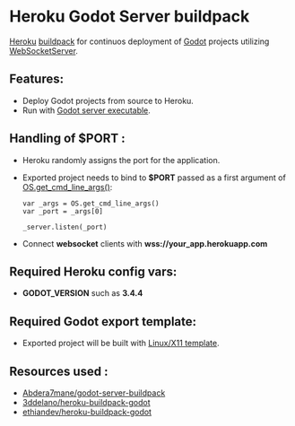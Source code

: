 # **Heroku Godot Server buildpack**

[Heroku](https://heroku.com) [buildpack](https://devcenter.heroku.com/articles/buildpacks) for continuos deployment of [Godot](https://godotengine.org) projects utilizing [WebSocketServer](https://docs.godotengine.org/en/stable/classes/class_websocketserver.html#class-websocketserver).

## Features:
- Deploy Godot projects from source to Heroku.
- Run with [Godot server executable](https://godotengine.org/download/server).

## Handling of **$PORT** :

- Heroku randomly assigns the port for the application.
- Exported project needs to bind to **$PORT** passed as a first argument of [OS.get_cmd_line_args()](https://docs.godotengine.org/en/stable/classes/class_os.html?highlight=OS#class-os-method-get-cmdline-args):

    ```
    var _args = OS.get_cmd_line_args()
    var _port = _args[0]

    _server.listen(_port)
    ```
- Connect **websocket** clients with **wss://your_app.herokuapp.com**

## Required Heroku config vars:
- **GODOT_VERSION** such as **3.4.4**

## Required Godot export template:
- Exported project will be built with [Linux/X11 template](https://docs.godotengine.org/en/stable/tutorials/export/exporting_for_linux.html?highlight=export%20template).

## Resources used :
- [Abdera7mane/godot-server-buildpack](https://github.com/Abdera7mane/godot-server-buildpack)
- [3ddelano/heroku-buildpack-godot](https://github.com/3ddelano/heroku-buildpack-godot)
- [ethiandev/heroku-buildpack-godot](https://github.com/lethiandev/heroku-buildpack-godot)


